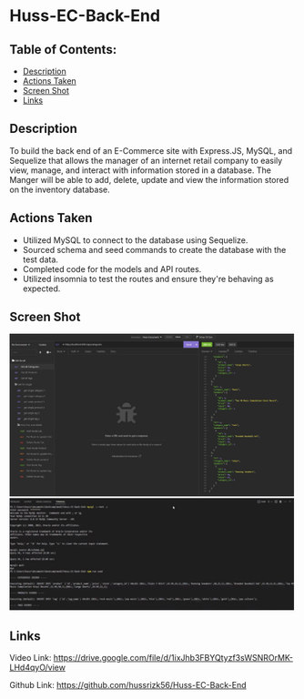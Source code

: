 # Huss-EC-Back-End

 ## Table of Contents: 
* [Description](#Description)
* [Actions Taken](#ActionsTaken)
* [Screen Shot](#ScreenShot)
* [Links](#Links)

## Description
To build the back end of an E-Commerce site with Express.JS, MySQL, and Sequelize that allows the manager of an internet retail company to easily view, manage, and interact with information stored in a database. The Manger will be able to add, delete, update and view the information stored on the inventory database.    

## Actions Taken 
* Utilized MySQL to connect to the database using Sequelize.  
* Sourced schema and seed commands to create the database with the test data. 
* Completed code for the models and API routes. 
* Utilized insomnia to test the routes and ensure they're behaving as expected.  

## Screen Shot

<img src="screenshot1.jpg" width="500px"/> 


<img src="screenshot2.jpg" width="500px"/> 
 
## Links

Video Link: https://drive.google.com/file/d/1ixJhb3FBYQtyzf3sWSNROrMK-LHd4qyO/view


Github Link: https://github.com/hussrizk56/Huss-EC-Back-End
